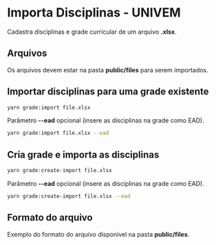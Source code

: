 # Importa Disciplinas - UNIVEM

Cadastra disciplinas e grade currícular de um arquivo **.xlsx**.

## Arquivos

Os arquivos devem estar na pasta **public/files** para serem importados.

## Importar disciplinas para uma grade existente

```sh
yarn grade:import file.xlsx
```

Parâmetro **--ead** opcional (insere as disciplinas na grade como EAD).

```sh
yarn grade:import file.xlsx --ead
```

## Cria grade e importa as disciplinas

```sh
yarn grade:create-import file.xlsx
```

Parâmetro **--ead** opcional (insere as disciplinas na grade como EAD).

```sh
yarn grade:create-import file.xlsx --ead
```

## Formato do arquivo

Exemplo do formato do arquivo disponível na pasta **public/files**.
